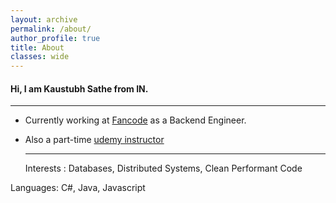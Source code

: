 ```yaml
---
layout: archive
permalink: /about/
author_profile: true
title: About
classes: wide
---
```


#### Hi, I am Kaustubh Sathe from IN.

-------------

- Currently working at [Fancode](https://fancode.com/) as a Backend Engineer.

- Also a part-time [udemy instructor](https://www.udemy.com/user/kaustubh-sathe-5/)

  -----------------

  Interests : Databases, Distributed Systems, Clean Performant Code

Languages: C#, Java, Javascript
